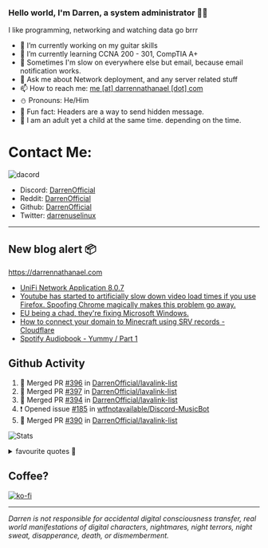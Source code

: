 ### Hello world, I'm Darren, a system administrator 👨‍💻
I like programming, networking and watching data go brrr


- 🔭 I’m currently working on my guitar skills
- 🌴 I’m currently learning CCNA 200 - 301, CompTIA A+ 
- 🚀 Sometimes I'm slow on everywhere else but email, because email notification works.
- 💬 Ask me about Network deployment, and any server related stuff 
- 📫 How to reach me: [me [at] darrennathanael [dot] com](mailto:me@darrennathanael.com) 
- ⛄️ Pronouns: He/Him
- 🍪 Fun fact: Headers are a way to send hidden message.
- 🍻 I am an adult yet a child at the same time. depending on the time.

# Contact Me:

![dacord](https://discord.c99.nl/widget/theme-4/508296903960821771.png)

- Discord: [DarrenOfficial](https://discord.darrennathanael.com)
- Reddit: [DarrenOfficial](https://reddit.com/u/DarrenOfficiallol)
- Github: [DarrenOfficial](https://github.com/DarrenOfficial)
- Twitter: [darrenuselinux](https://twitter.com/darrenuselinux)


---
## New blog alert 📦
https://darrennathanael.com
<!-- BLOG-POST-LIST:START -->
- [UniFi Network Application 8.0.7](https://blog.darrennathanael.com/posts/unifi-8/)
- [Youtube has started to artificially slow down video load times if you use Firefox. Spoofing Chrome magically makes this problem go away.](https://blog.darrennathanael.com/posts/youtube-has-started-to-artificially-slow-down-video-load-times-if-you-use-firefox/)
- [EU being a chad, they&#39;re fixing Microsoft Windows.](https://blog.darrennathanael.com/posts/eu-fixing-windows/)
- [How to connect your domain to Minecraft using SRV records - Cloudflare](https://blog.darrennathanael.com/posts/setting-up-a-srv-record-for-mc/)
- [Spotify Audiobook - Yummy / Part 1](https://blog.darrennathanael.com/posts/spotify-audiobook-yummy/)
<!-- BLOG-POST-LIST:END -->

## Github Activity
<!--START_SECTION:activity-->
1. 🎉 Merged PR [#396](https://github.com/DarrenOfficial/lavalink-list/pull/396) in [DarrenOfficial/lavalink-list](https://github.com/DarrenOfficial/lavalink-list)
2. 🎉 Merged PR [#397](https://github.com/DarrenOfficial/lavalink-list/pull/397) in [DarrenOfficial/lavalink-list](https://github.com/DarrenOfficial/lavalink-list)
3. 🎉 Merged PR [#394](https://github.com/DarrenOfficial/lavalink-list/pull/394) in [DarrenOfficial/lavalink-list](https://github.com/DarrenOfficial/lavalink-list)
4. ❗ Opened issue [#185](https://github.com/wtfnotavailable/Discord-MusicBot/issues/185) in [wtfnotavailable/Discord-MusicBot](https://github.com/wtfnotavailable/Discord-MusicBot)
5. 🎉 Merged PR [#390](https://github.com/DarrenOfficial/lavalink-list/pull/390) in [DarrenOfficial/lavalink-list](https://github.com/DarrenOfficial/lavalink-list)
<!--END_SECTION:activity-->


![Stats](https://github-readme-stats.vercel.app/api?username=DarrenOfficial&layout=compact&hide_border=true&hide_title=true&count_private=true&include_all_commits=true&show_icons=true&bg_color=00000000&text_color=c3c6ce&icon_color=4e64f7)


<details>
<summary>favourite quotes 🍻</summary>
<br>
<i>"Always trust what others say or write without ever questioning them. Especially their code."</i> -Albert Einstein
<br><br>
  <i>"If she this easy, then she prolly got a diseasy"</i> -Dr Martin Luther King
  <br><br>
  <i>"If a woman is giving you what you want, it is deception."</i> -Sun Tzu, Art of War
</details>


## Coffee?

[![ko-fi](https://ko-fi.com/img/githubbutton_sm.svg)](https://ko-fi.com/R6R1311CB)

---

_Darren is not responsible for accidental digital consciousness transfer, real world manifestations of digital characters, nightmares, night terrors, night sweat, disapperance, death, or dismemberment._
